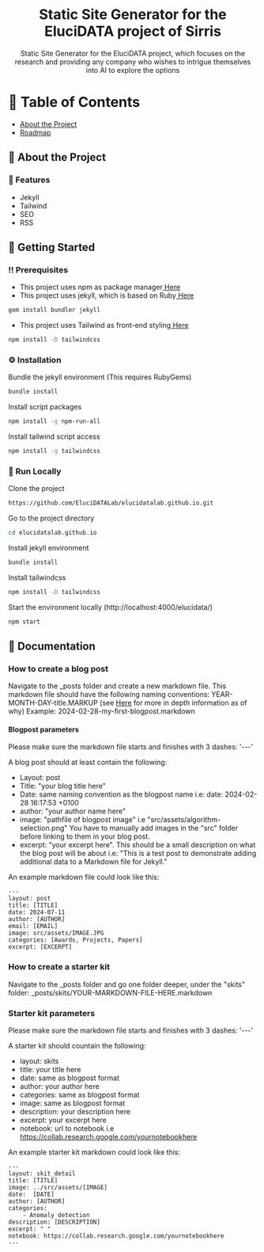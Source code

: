 <div align='center'>

<h1>Static Site Generator for the EluciDATA project of Sirris</h1>
<p>Static Site Generator for the EluciDATA project, which focuses on the research and providing any company who wishes to intrigue themselves into AI to explore the options</p>


</div>

# :notebook_with_decorative_cover: Table of Contents

- [About the Project](#star2-about-the-project)
- [Roadmap](#compass-roadmap)


## :star2: About the Project

### :dart: Features
- Jekyll
- Tailwind
- SEO
- RSS


## :toolbox: Getting Started

### :bangbang: Prerequisites

- This project uses npm as package manager<a href="https://www.npmjs.com/"> Here</a>
- This project uses jekyll, which is based on Ruby<a href="https://www.ruby-lang.org/en/"> Here</a>
```bash
gem install bundler jekyll
```
- This project uses Tailwind as front-end styling<a href="https://tailwindcss.com/docs/installation"> Here</a>
```bash
npm install -D tailwindcss
```


### :gear: Installation

Bundle the jekyll environment (This requires RubyGems)
```bash
bundle install
```
Install script packages
```bash
npm install -g npm-run-all
```
Install tailwind script access
```bash
npm install -g tailwindcss
```


### :running: Run Locally

Clone the project

```bash
https://github.com/EluciDATALab/elucidatalab.github.io.git

```
Go to the project directory
```bash
cd elucidatalab.github.io
```
Install jekyll environment
```bash
bundle install
```
Install tailwindcss
```bash
npm install -D tailwindcss
```
Start the environment locally (http://localhost:4000/elucidata/)
```bash
npm start
```


## :compass: Documentation

### How to create a blog post

Navigate to the _posts folder and create a new markdown file.
This markdown file should have the following naming conventions: YEAR-MONTH-DAY-title.MARKUP (see <a href="[https://www.npmjs.com/](https://jekyllrb.com/docs/posts/)"> Here</a> for more in depth information as of why)
Example: 2024-02-28-my-first-blogpost.markdown

#### Blogpost parameters

Please make sure the markdown file starts and finishes with 3 dashes: '---'

A blog post should at least contain the following:
* Layout: post
* Title: "your blog title here"
* Date: same naming convention as the blogpost name i.e: date:   2024-02-28 16:17:53 +0100
* author: "your author name here"
* image: "pathfile of blogpost image" i.e "src/assets/algorithm-selection.png"
You have to manually add images in the "src" folder before linking to them in your blog post.
* excerpt: "your excerpt here". This should be a small description on what the blog post will be about i.e: "This is a test post to demonstrate adding additional data to a Markdown file for Jekyll."



An example markdown file could look like this:
```
---
layout: post
title: [TITLE]
date: 2024-07-11
author: [AUTHOR]
email: [EMAIL]
image: src/assets/IMAGE.JPG
categories: [Awards, Projects, Papers]
excerpt: [EXCERPT]
```

### How to create a starter kit

Navigate to the _posts folder and go one folder deeper, under the "skits" folder: _posts/skits/YOUR-MARKDOWN-FILE-HERE.markdown


### Starter kit parameters

Please make sure the markdown file starts and finishes with 3 dashes: '---'

A starter kit should countain the following:
* layout: skits
* title: your title here
* date: same as blogpost format
* author: your author here
* categories: same as blogpost format
* image: same as blogpost format
* description: your description here
* excerpt: your excerpt here
* notebook: url to notebook i.e https://collab.research.google.com/yournotebookhere


An example starter kit markdown could look like this:
```
---
layout: skit_detail
title: [TITLE]
image: ../src/assets/[IMAGE]
date:  [DATE]
author: [AUTHOR]
categories:
    - Anomaly detection
description: [DESCRIPTION]
excerpt: " "
notebook: https://collab.research.google.com/yournotebookhere
---
```
